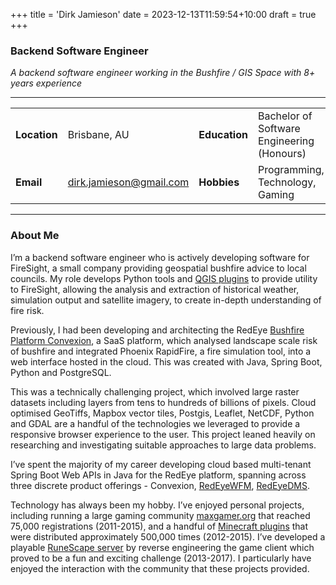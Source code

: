 +++
title = 'Dirk Jamieson'
date = 2023-12-13T11:59:54+10:00
draft = true
+++

### Backend Software Engineer
_A backend software engineer working in the Bushfire / GIS Space with 8+ years experience_

---
|  |  |  |  |
| ------------ | ---------------------------| ---------------- | ------------------------------------------ |
| **Location** | Brisbane, AU               | **Education**    | Bachelor of Software Engineering (Honours) |
| **Email**    | dirk.jamieson@gmail.com    | **Hobbies**      | Programming, Technology, Gaming            |

---


### About Me
I’m a backend software engineer who is actively developing software for FireSight, a small company providing geospatial bushfire advice to local councils. My role develops Python tools and [QGIS plugins](/projects/historisk/) to provide utility to FireSight, allowing the analysis and extraction of historical weather, simulation output and satellite imagery, to create in-depth understanding of fire risk.

Previously, I had been developing and architecting the RedEye [Bushfire Platform Convexion](/projects/convexion/), a SaaS platform, which analysed landscape scale risk of bushfire and integrated Phoenix RapidFire, a fire simulation tool, into a web interface hosted in the cloud. This was created with Java, Spring Boot, Python and PostgreSQL.

This was a technically challenging project, which involved large raster datasets including layers from tens to hundreds of billions of pixels. Cloud optimised GeoTiffs, Mapbox vector tiles, Postgis, Leaflet, NetCDF, Python and GDAL are a handful of the technologies we leveraged to provide a responsive browser experience to the user. This project leaned heavily on researching and investigating suitable approaches to large data problems.

I’ve spent the majority of my career developing cloud based multi-tenant Spring Boot Web APIs in Java for the RedEye platform, spanning across three discrete product offerings - Convexion, [RedEyeWFM](/projects/workforce_mobility/), [RedEyeDMS](/projects/document_management/).

Technology has always been my hobby. I’ve enjoyed personal projects, including running a large gaming community [maxgamer.org](/projects/maxgamer/) that reached 75,000 registrations (2011-2015), and a handful of [Minecraft plugins](/projects/bukkit/) that were distributed approximately 500,000 times (2012-2015). I’ve developed a playable [RuneScape server](/projects/runescape/) by reverse engineering the game client which proved to be a fun and exciting challenge (2013-2017). I particularly have enjoyed the interaction with the community that these projects provided.
